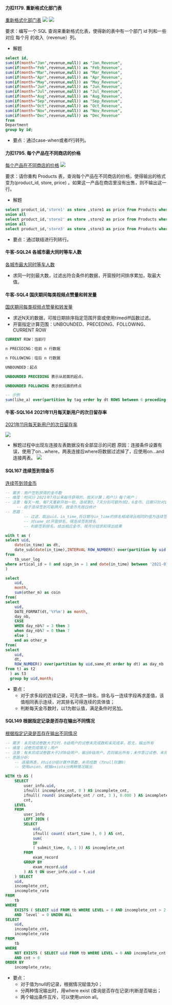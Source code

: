 #### 力扣1179. 重新格式化部门表
[重新格式化部门表](https://leetcode.cn/problems/reformat-department-table)
![](sql刷题笔记_img/2022-06-14-15-00-47.png)
![](sql刷题笔记_img/2022-06-14-15-01-31.png)

要求：编写一个 SQL 查询来重新格式化表，使得新的表中有一个部门 id 列和一些对应 每个月 的收入（revenue）列。

- 解题
```sql
select id,
sum(if(month="Jan",revenue,null)) as "Jan_Revenue",
sum(if(month="Feb",revenue,null)) as "Feb_Revenue",
sum(if(month="Mar",revenue,null)) as "Mar_Revenue",
sum(if(month="Apr",revenue,null)) as "Apr_Revenue",
sum(if(month="May",revenue,null)) as "May_Revenue",
sum(if(month="Jun",revenue,null)) as "Jun_Revenue",
sum(if(month="Jul",revenue,null)) as "Jul_Revenue",
sum(if(month="Aug",revenue,null)) as "Aug_Revenue",
sum(if(month="Sep",revenue,null)) as "Sep_Revenue",
sum(if(month="Oct",revenue,null)) as "Oct_Revenue",
sum(if(month="Nov",revenue,null)) as "Nov_Revenue",
sum(if(month="Dec",revenue,null)) as "Dec_Revenue"
from
Department
group by id;
```

- 要点：通过case-when或者if行转列。

#### 力扣1795. 每个产品在不同商店的价格
[每个产品在不同商店的价格](https://leetcode.cn/problems/rearrange-products-table)
![](sql刷题笔记_img/2022-06-14-15-03-55.png)

要求：请你重构 Products 表，查询每个产品在不同商店的价格，使得输出的格式变为(product_id, store, price) 。如果这一产品在商店里没有出售，则不输出这一行。

- 解题
```sql
select product_id,'store1' as store ,store1 as price from Products where store1 is not null
union all
select product_id,'store2' as store ,store2 as price from Products where store2 is not null
union all
select product_id,'store3' as store ,store3 as price from Products where store3 is not null
```

- 要点：通过联结进行列转行。

#### 牛客-SQL24 各城市最大同时等车人数
[各城市最大同时等车人数](https://www.nowcoder.com/practice/f301eccab83c42ab8dab80f28a1eef98?tpId=268&tqId=2300011&ru=%2Fpractice%2F65de67f666414c0e8f9a34c08d4a8ba6&qru=%2Fta%2Fsql-factory-interview%2Fquestion-ranking&sourceUrl=)

- 求同一时刻最大数，过滤出符合条件的数据，开窗按时间排序累加，取最大值。


#### 牛客-SQL4 国庆期间每类视频点赞量和转发量
[国庆期间每类视频点赞量和转发量](https://www.nowcoder.com/practice/f90ce4ee521f400db741486209914a11?tpId=268&tags=&title=&difficulty=0&judgeStatus=0&rp=0&sourceUrl=)

-  求近N天的数据，可按日期排序指定范围开窗或使用timediff函数过滤。
-  开窗指定计算范围：UNBOUNDED、PRECEDING、FOLLOWING、CURRENT ROW
```sql
CURRENT ROW：当前行

n PRECEDING：往前 n 行数据

n FOLLOWING：往后 n 行数据

UNBOUNDED：起点

UNBOUNDED PRECEDING 表示从前面的起点，

UNBOUNDED FOLLOWING 表示到后面的终点

-- 示例
sum(like_a) over(partition by tag order by dt ROWS between 6 preceding and current row )
```

#### 牛客-SQL164 2021年11月每天新用户的次日留存率
[2021年11月每天新用户的次日留存率](https://www.nowcoder.com/practice/1fc0e75f07434ef5ba4f1fb2aa83a450?tpId=268&&tqId=39490)

![](sql刷题笔记_img/2022-06-30-09-26-31.png)
- 解题过程中出现左连接左表数据没有全部显示的问题
原因：连接条件设置有误，使用了on...where，两表连接后where将数据过滤掉了，应使用on...and连接两表。
![](sql刷题笔记_img/2022-06-30-09-30-36.png)

#### SQL167 连续签到领金币
[连续签到领金币](https://www.nowcoder.com/practice/aef5adcef574468c82659e8911bb297f?tpId=268&&tqId=39493)

```sql
-- 需求：用户签到获得的金币数
-- 维度：时间》》2021年7月以来每月获得的、按天计算；用户》》每个用户；
-- 注意：每天一枚、每7天重新开始一轮、连续第3、7天分别可额外领2、6金币、日期只针对in_time；
     -- 由于连续签到可能跨月，故金币先按日统计
-- 思路：
        -- 过滤，取出uid，in_time,将日期与in_time的排名相减得出相同的值为连续签到记录same_dt
        -- 对same_dt开窗排名，得连续签到排名
        -- 判断签到排名，给出相应金币，按月分组求和得出结果

with t as (
select uid,
    date(in_time) as dt,
    date_sub(date(in_time),INTERVAL ROW_NUMBER() over(partition by uid order by date(in_time)) day) as same_dt
from
    tb_user_log
where artical_id = 0 and sign_in = 1 and date(in_time) between '2021-07-07' and '2021-10-31'
)

select 
    uid,
    month,
    sum(other_m) as coin
from(
select 
    uid,
    DATE_FORMAT(dt,'%Y%m') as month,
    day_nb,
    CASE
    WHEN day_nb%7 = 3 then 3
    when day_nb%7 = 0 then 7
    else 1
    end as other_m
from(
select 
    uid,
    dt,
    ROW_NUMBER() over(partition by uid,same_dt order by dt) as day_nb
from t) as t2
  ) as t3
  group by uid,month;
```

- 要点：
  - 对于求多段的连续记录，可先求一排名，排名与一连续字段再求差值，该值相同表示连续，对其排名可得连续的具体值；
  - 判断每天金币数时，以1为默认值，满足条件时另加。

#### SQL149 根据指定记录是否存在输出不同情况
[根据指定记录是否存在输出不同情况](https://www.nowcoder.com/practice/f72d3fc27dc14f3aae76ee9823ccca6b?tpId=240&tags=&title=&difficulty=0&judgeStatus=0&rp=0&sourceUrl=%2Fexam%2Foj%3Ftab%3DSQL%25E7%25AF%2587%26topicId%3D240)

```sql
-- 需求：未完成试卷数大于2时，0级用户的试卷未完成数和未完成率，若无，输出所有
-- 维度：试卷完成情况；用户
-- 注意：有未完成试卷数大于2的0级用户，输出0级用户，否则输出所有；未作答过试卷，未完成率默认填0
-- 思路分析:
    -- 连接两表，对uid分组计算作答数，未完成数（为null则置0）
    -- 使用union，根据exists分两种情况输出

WITH tb AS (
	SELECT
		user_info.uid,
		ifnull( incomplete_cnt, 0 ) AS incomplete_cnt,
		ifnull( round( incomplete_cnt / cnt, 3 ), 0.000 ) AS incomplete_rate,
		cnt,
	LEVEL 
	FROM
		user_info
		LEFT JOIN (
		SELECT
			uid,
			ifnull( count( start_time ), 0 ) AS cnt,
			sum(
			IF
			( submit_time, 0, 1 )) AS incomplete_cnt 
		FROM
			exam_record 
		GROUP BY
			exam_record.uid 
		) AS t ON user_info.uid = t.uid 
	) SELECT
	uid,
	incomplete_cnt,
	incomplete_rate 
FROM
	tb 
WHERE
	EXISTS ( SELECT uid FROM tb WHERE LEVEL = 0 AND incomplete_cnt > 2 ) 
	AND `level` = 0 UNION ALL
SELECT
	uid,
	incomplete_cnt,
	incomplete_rate 
FROM
	tb 
WHERE
	NOT EXISTS ( SELECT uid FROM tb WHERE LEVEL = 0 AND incomplete_cnt > 2 ) 
	AND cnt > 0 
ORDER BY
	incomplete_rate;
```

- 要点：
  - 对于值为null的记录，根据情况赋值为0；
  - 分两种情况输出时，用where exist (查询是否存在记录)判断是否输出；
  - 两个输出条件互斥，可以使用union all。